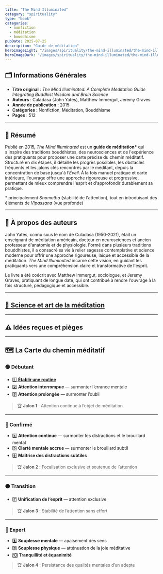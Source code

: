 ```yaml
---
title: "The Mind Illuminated"
category: "spirituality"
type: "book"
categories:
  - nonfiction
  - méditation
  - bouddhisme
pubDate: 2025-07-25
description: "Guide de méditation"
heroImageLight: "/images/spirituality/the-mind-illuminated/the-mind-illuminated-light.png"
heroImageDark: "/images/spirituality/the-mind-illuminated/the-mind-illuminated-dark.png"
---
```


## 🗂 Informations Générales

- **Titre original** : _The Mind Illuminated: A Complete Meditation Guide Integrating Buddhist Wisdom and Brain Science_
- **Auteurs** : Culadasa (John Yates), Matthew Immergut, Jeremy Graves
- **Année de publication** : 2015
- **Catégories** : Nonfiction, Méditation, Bouddhisme
- **Pages** : 512

---

## 📖 Résumé

Publié en 2015, _The Mind Illuminated_ est un **guide de méditation\*** qui s'inspire des traditions bouddhistes, des neurosciences et de l'expérience des pratiquants pour proposer une carte précise du chemin méditatif. Structuré en dix étapes, il détaille les progrès possibles, les obstacles fréquents et les jalons clés rencontrés par le méditant, depuis la concentration de base jusqu'à _l'Éveil_. À la fois manuel pratique et carte intérieure, l'ouvrage offre une approche rigoureuse et progressive, permettant de mieux comprendre l'esprit et d'approfondir durablement sa pratique.

\* principalement _Shamatha_ (stabilité de l'attention), tout en introduisant des éléments de _Vipassana_ (vue profonde)

---

## 👤 À propos des auteurs

John Yates, connu sous le nom de Culadasa (1950-2021), était un enseignant de méditation américain, docteur en neurosciences et ancien professeur d'anatomie et de physiologie. Formé dans plusieurs traditions bouddhistes, il a consacré sa vie à relier sagesse contemplative et science moderne pour offrir une approche rigoureuse, laïque et accessible de la méditation. _The Mind Illuminated_ incarne cette vision, en guidant les pratiquants vers une compréhension claire et transformative de l'esprit.

Le livre a été coécrit avec Matthew Immergut, sociologue, et Jeremy Graves, pratiquant de longue date, qui ont contribué à rendre l'ouvrage à la fois structuré, pédagogique et accessible.

---

## [🧪 Science et art de la méditation](/temple-of-reflection/spirituality/the-mind-illuminated/meditation-science-and-art)

---

## ⚠️ Idées reçues et pièges

---

## 🗺️ La Carte du chemin méditatif

### 🟢 Débutant

- [1️⃣ **Établir une routine**](/temple-of-reflection/spirituality/the-mind-illuminated/1-establishing-a-practice)
- 2️⃣ **Attention interrompue** — surmonter l’errance mentale
- 3️⃣ **Attention prolongée** — surmonter l’oubli

> 🏆 **Jalon 1** : Attention continue à l’objet de méditation

---

### 🔵 Confirmé

- 4️⃣ **Attention continue** — surmonter les distractions et le brouillard mental
- 5️⃣ **Clarté mentale accrue** — surmonter le brouillard subtil
- 6️⃣ **Maîtrise des distractions subtiles**

> 🏆 **Jalon 2** : Focalisation exclusive et soutenue de l’attention

---

### 🟠 Transition

- 7️⃣ **Unification de l’esprit** — attention exclusive

> 🏆 **Jalon 3** : Stabilité de l’attention sans effort

---

### 🔴 Expert

- 8️⃣ **Souplesse mentale** — apaisement des sens
- 9️⃣ **Souplesse physique** — atténuation de la joie méditative
- 🔟 **Tranquillité et équanimité**

> 🏆 **Jalon 4** : Persistance des qualités mentales d’un adepte
